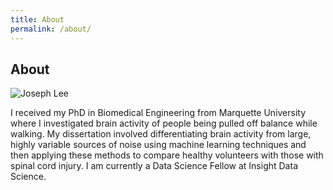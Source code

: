 ```yaml
---
title: About
permalink: /about/
---
```


## About
![Joseph Lee](https://raw.githubusercontent.com/joseph-jnl/joseph-jnl.github.io/master/images/Joe.jpg "Joseph Lee")

I received my PhD in Biomedical Engineering from Marquette University where I investigated brain activity of people being pulled off balance while walking. My dissertation involved differentiating brain activity from large, highly variable sources of noise using machine learning techniques and then applying these methods to compare healthy volunteers with those with spinal cord injury. I am currently a Data Science Fellow at Insight Data Science.